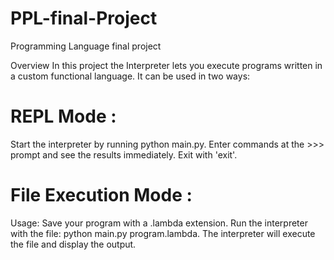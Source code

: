 # PPL-final-Project
Programming  Language final project 

Overview
In this project the Interpreter lets you execute programs written in a custom functional language. It can be used in two ways:

# REPL Mode :
Start the interpreter by running python main.py.
Enter commands at the >>> prompt and see the results immediately.
Exit with 'exit'.

# File Execution Mode : 
Usage:
Save your program with a .lambda extension.
Run the interpreter with the file: python main.py program.lambda.
The interpreter will execute the file and display the output.
